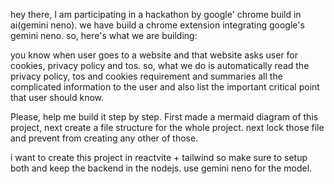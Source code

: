 hey there, I am participating in a hackathon by google' chrome build in ai(gemini neno). we have build a chrome extension integrating google's gemini neno. so, here's what we are building:

you know when user goes to a website and that website asks user for cookies, privacy policy and tos. so, what we do is automatically read the privacy policy, tos and cookies requirement and summaries all the complicated information to the user and also list the important critical point that user should know. 

Please, help me build it step by step. First made a mermaid diagram of this project, next create a file structure for the whole project. next lock those file and prevent from creating any other of those. 

i want to create this project in reactvite + tailwind so make sure to setup both and keep the backend in the nodejs. use gemini neno for the model.